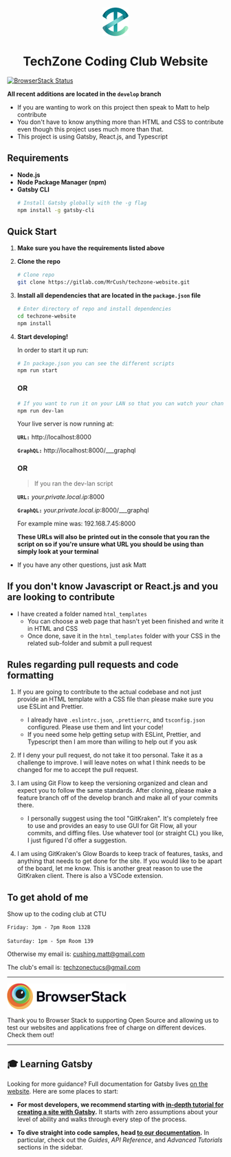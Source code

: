 <p align="center">
  <a href="http://tech-zone.tech">
    <img alt="TechZone Logo" src="./src/images/logo.png" width="60" />
  </a>
</p>
<h1 align="center">
  TechZone Coding Club Website
</h1>

[![BrowserStack Status](https://automate.browserstack.com/badge.svg?badge_key=d20xTGxnNHN6eC91Zm9qMUtyV1d4dDgzUlBiMHAvcFNUT2N2ZFNkM0RzND0tLUZRclRldVFYWGUwZUE0cW96MzYzT0E9PQ==--80686c975dd5b43463a0af5b643a55984f1f92b4)](https://automate.browserstack.com/public-build/d20xTGxnNHN6eC91Zm9qMUtyV1d4dDgzUlBiMHAvcFNUT2N2ZFNkM0RzND0tLUZRclRldVFYWGUwZUE0cW96MzYzT0E9PQ==--80686c975dd5b43463a0af5b643a55984f1f92b4)

**All recent additions are located in the `develop` branch**

-   If you are wanting to work on this project then speak to Matt to help contribute
-   You don't have to know anything more than HTML and CSS to contribute even though this project uses much more than that.
-   This project is using Gatsby, React.js, and Typescript

## Requirements

-   **Node.js**
-   **Node Package Manager (npm)**
-   **Gatsby CLI**
    ```sh
    # Install Gatsby globally with the -g flag
    npm install -g gatsby-cli
    ```

## Quick Start

1.  **Make sure you have the requirements listed above**

2.  **Clone the repo**

    ```sh
    # Clone repo
    git clone https://gitlab.com/MrCush/techzone-website.git
    ```

3.  **Install all dependencies that are located in the `package.json` file**

    ```sh
    # Enter directory of repo and install dependencies
    cd techzone-website
    npm install
    ```

4.  **Start developing!**

    In order to start it up run:

    ```sh
    # In package.json you can see the different scripts
    npm run start
    ```

    ### **OR**

    ```sh
    # If you want to run it on your LAN so that you can watch your changes on multiple devices that are on the same network then use this command
    npm run dev-lan
    ```

    Your live server is now running at:

    **`URL:`** http://localhost:8000

    **`GraphQL:`** http://localhost:8000/___graphql

    ### **OR**

    > If you ran the dev-lan script

    **`URL:`** _your.private.local.ip_:8000

    **`GraphQL:`** _your.private.local.ip_:8000/\_\_\_graphql

    For example mine was: 192.168.7.45:8000

    **These URLs will also be printed out in the console that you ran the script on so if you're unsure what URL you should be using than simply look at your terminal**

-   If you have any other questions, just ask Matt

## If you don't know Javascript or React.js and you are looking to contribute

-   I have created a folder named `html_templates`
    -   You can choose a web page that hasn't yet been finished and write it in HTML and CSS
    -   Once done, save it in the `html_templates` folder with your CSS in the related sub-folder and submit a pull request

## Rules regarding pull requests and code formatting

1. If you are going to contribute to the actual codebase and not just provide an HTML template with a CSS file than please make sure you use ESLint and Prettier.

    - I already have `.eslintrc.json`, `.prettierrc`, and `tsconfig.json` configured. Please use them and lint your code!
    - If you need some help getting setup with ESLint, Prettier, and Typescript then I am more than willing to help out if you ask

2. If I deny your pull request, do not take it too personal. Take it as a challenge to improve. I will leave notes on what I think needs to be changed for me to accept the pull request.

3. I am using Git Flow to keep the versioning organized and clean and expect you to follow the same standards. After cloning, please make a feature branch off of the develop branch and make all of your commits there.

    - I personally suggest using the tool "GitKraken". It's completely free to use and provides an easy to use GUI for Git Flow, all your commits, and diffing files. Use whatever tool (or straight CL) you like, I just figured I'd offer a suggestion.

4. I am using GitKraken's Glow Boards to keep track of features, tasks, and anything that needs to get done for the site. If you would like to be apart of the board, let me know. This is another great reason to use the GitKraken client. There is also a VSCode extension.

## To get ahold of me

Show up to the coding club at CTU

    Friday: 3pm - 7pm Room 132B

    Saturday: 1pm - 5pm Room 139

Otherwise my email is: cushing.matt@gmail.com

The club's email is: techzonectucs@gmail.com

---

<a href="https://www.browserstack.com"><img alt="Browserstack Logo" src="src/images/Browserstack-logo.png" height="60"></a>

Thank you to Browser Stack to supporting Open Source and allowing us to test our websites and applications free of charge on different devices. Check them out!

---

## 🎓 Learning Gatsby

Looking for more guidance? Full documentation for Gatsby lives [on the website](https://www.gatsbyjs.org/). Here are some places to start:

-   **For most developers, we recommend starting with [in-depth tutorial for creating a site with Gatsby](https://www.gatsbyjs.org/tutorial/).** It starts with zero assumptions about your level of ability and walks through every step of the process.

-   **To dive straight into code samples, head [to our documentation](https://www.gatsbyjs.org/docs/).** In particular, check out the _Guides_, _API Reference_, and _Advanced Tutorials_ sections in the sidebar.
